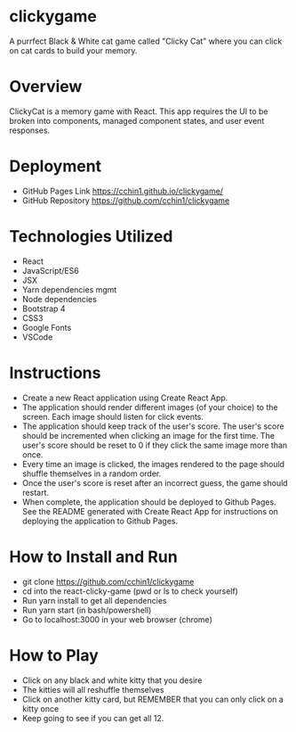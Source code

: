# clickygame
A purrfect Black & White cat game called "Clicky Cat" where you can click on cat cards to build your memory.

# Overview
ClickyCat is a memory game with React. This app requires the UI to be broken into components, managed component states, and user event responses.

# Deployment
* GitHub Pages Link  https://cchin1.github.io/clickygame/
* GitHub Repository  https://github.com/cchin1/clickygame

# Technologies Utilized
* React
* JavaScript/ES6
* JSX
* Yarn dependencies mgmt
* Node dependencies
* Bootstrap 4
* CSS3
* Google Fonts
* VSCode

# Instructions
* Create a new React application using Create React App.
* The application should render different images (of your choice) to the screen. Each image should listen for click events.
* The application should keep track of the user's score. The user's score should be incremented when clicking an image for the first time. The user's score should be reset to 0 if they click the same image more than once.
* Every time an image is clicked, the images rendered to the page should shuffle themselves in a random order.
* Once the user's score is reset after an incorrect guess, the game should restart.
* When complete, the application should be deployed to Github Pages. See the README generated with Create React App for instructions on deploying the application to Github Pages.

# How to Install and Run
* git clone https://github.com/cchin1/clickygame
* cd into the react-clicky-game (pwd or ls to check yourself)
* Run yarn install to get all dependencies
* Run yarn start (in bash/powershell)
* Go to localhost:3000 in your web browser (chrome)

# How to Play
* Click on any black and white kitty that you desire
* The kitties will all reshuffle themselves
* Click on another kitty card, but REMEMBER that you can only click on a kitty once
* Keep going to see if you can get all 12.